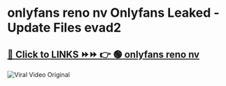 
 # onlyfans reno nv Onlyfans Leaked - Update Files evad2

## <h2><a href="https://clipsfans.com/onlyfans_reno_nv&ref=git">🔗 Click to LINKS ⏩⏩ 👉 🟢 onlyfans reno nv </a></h2>

<a href="https://clipsfans.com/onlyfans_reno_nv&ref=git" rel="nofollow" data-target="animated-image.originalLink"><img src="https://i.ibb.co.com/xMMVF88/686577567.gif" alt="Viral Video Original" style="max-width: 100%; display: inline-block;" data-target="animated-image.originalImage"></a>

